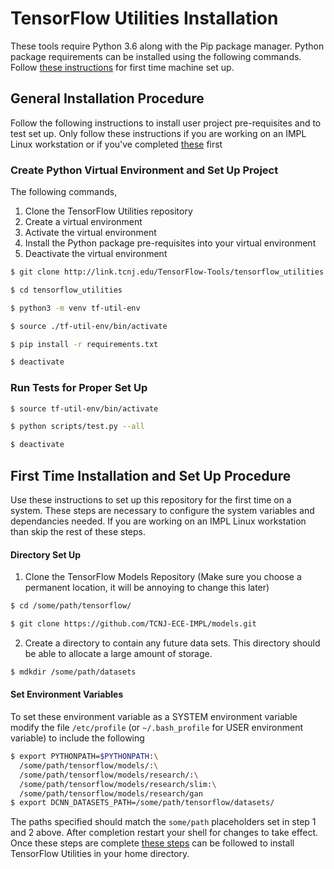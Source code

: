 # TensorFlow Utilities Installation

These tools require Python 3.6 along with the Pip package manager. Python package requirements can be installed using the following commands. Follow [these instructions](#first-time-installation-and-set-up-procedure) for first time machine set up.

## General Installation Procedure

Follow the following instructions to install user project pre-requisites and to test set up. Only follow these instructions if you are working on an IMPL Linux workstation or if you've completed [these](#first-time-installation-and-set-up) first

### Create Python Virtual Environment and Set Up Project
The following commands,
  1. Clone the TensorFlow Utilities repository
  2. Create a virtual environment
  3. Activate the virtual environment
  4. Install the Python package pre-requisites into your virtual environment
  5. Deactivate the virtual environment

```bash
$ git clone http://link.tcnj.edu/TensorFlow-Tools/tensorflow_utilities.git

$ cd tensorflow_utilities

$ python3 -m venv tf-util-env

$ source ./tf-util-env/bin/activate

$ pip install -r requirements.txt

$ deactivate
```

### Run Tests for Proper Set Up

```bash
$ source tf-util-env/bin/activate

$ python scripts/test.py --all

$ deactivate
```

## First Time Installation and Set Up Procedure

Use these instructions to set up this repository for the first time on a system. These steps are necessary to configure the system variables and dependancies needed. If you are working on an IMPL Linux workstation than skip the rest of these steps.

#### Directory Set Up
1. Clone the TensorFlow Models Repository
(Make sure you choose a permanent location, it will be annoying to change this later)

```bash
$ cd /some/path/tensorflow/

$ git clone https://github.com/TCNJ-ECE-IMPL/models.git
```

2. Create a directory to contain any future data sets. This directory should be able to allocate a large amount of storage.

```bash
$ mdkdir /some/path/datasets
```

#### Set Environment Variables

To set these environment variable as a SYSTEM environment variable modify the file `/etc/profile` (or `~/.bash_profile` for USER environment variable) to include the following

```bash
$ export PYTHONPATH=$PYTHONPATH:\
  /some/path/tensorflow/models/:\
  /some/path/tensorflow/models/research/:\
  /some/path/tensorflow/models/research/slim:\
  /some/path/tensorflow/models/research/gan
$ export DCNN_DATASETS_PATH=/some/path/tensorflow/datasets/
```

The paths specified should match the `some/path` placeholders set in step 1 and 2 above. After completion restart your shell for changes to take effect. Once these steps are complete [these steps](#general-installation-procedure) can be followed to install TensorFlow Utilities in your home directory.
